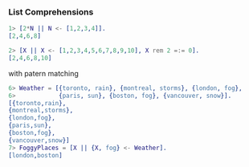 ### List Comprehensions

```erlang
1> [2*N || N <- [1,2,3,4]].
[2,4,6,8]
```
```erlang
2> [X || X <- [1,2,3,4,5,6,7,8,9,10], X rem 2 =:= 0].
[2,4,6,8,10]
```

  with patern matching 
```erlang
6> Weather = [{toronto, rain}, {montreal, storms}, {london, fog},  
6>            {paris, sun}, {boston, fog}, {vancouver, snow}].
[{toronto,rain},
{montreal,storms},
{london,fog},
{paris,sun},
{boston,fog},
{vancouver,snow}]
7> FoggyPlaces = [X || {X, fog} <- Weather].
[london,boston]
```
